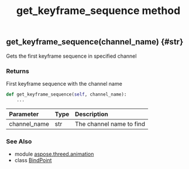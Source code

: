 ﻿---
title: get_keyframe_sequence method
second_title: Aspose.3D for Python via .NET API References
description: 
type: docs
weight: 70
url: /python-net/aspose.threed.animation/bindpoint/get_keyframe_sequence/
is_root: false
---

## get_keyframe_sequence(channel_name) {#str}

Gets the first keyframe sequence in specified channel

### Returns 


First keyframe sequence with the channel name


```python
def get_keyframe_sequence(self, channel_name):
    ...
```


| Parameter | Type | Description |
| :- | :- | :- |
| channel_name | str | The channel name to find |



### See Also
* module [aspose.threed.animation](../../)
* class [BindPoint](/3d/python-net/aspose.threed.animation/bindpoint)
